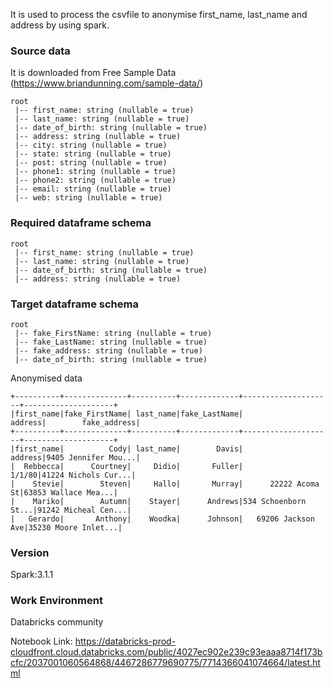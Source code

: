 It is used to process the csvfile to anonymise first_name, last_name and address by using spark.

### Source data 

It is downloaded from Free Sample Data (https://www.briandunning.com/sample-data/)

```
root
 |-- first_name: string (nullable = true)
 |-- last_name: string (nullable = true)
 |-- date_of_birth: string (nullable = true)
 |-- address: string (nullable = true)
 |-- city: string (nullable = true)
 |-- state: string (nullable = true)
 |-- post: string (nullable = true)
 |-- phone1: string (nullable = true)
 |-- phone2: string (nullable = true)
 |-- email: string (nullable = true)
 |-- web: string (nullable = true)
```



### Required dataframe schema

```
root
 |-- first_name: string (nullable = true)
 |-- last_name: string (nullable = true)
 |-- date_of_birth: string (nullable = true)
 |-- address: string (nullable = true)
```



### Target dataframe schema

```
root
 |-- fake_FirstName: string (nullable = true)
 |-- fake_LastName: string (nullable = true)
 |-- fake_address: string (nullable = true)
 |-- date_of_birth: string (nullable = true)
```

Anonymised data 

```
+----------+--------------+----------+-------------+--------------------+--------------------+
|first_name|fake_FirstName| last_name|fake_LastName|             address|        fake_address|
+----------+--------------+----------+-------------+--------------------+--------------------+
|first_name|          Cody| last_name|        Davis|             address|9405 Jennifer Mou...|
|  Rebbecca|      Courtney|     Didio|       Fuller|              1/1/80|41224 Nichols Cur...|
|    Stevie|        Steven|     Hallo|       Murray|      22222 Acoma St|63853 Wallace Mea...|
|    Mariko|        Autumn|    Stayer|      Andrews|534 Schoenborn St...|91242 Micheal Cen...|
|   Gerardo|       Anthony|    Woodka|      Johnson|   69206 Jackson Ave|35230 Moore Inlet...|
```



### Version

Spark:3.1.1

### Work Environment
Databricks community

Notebook Link: https://databricks-prod-cloudfront.cloud.databricks.com/public/4027ec902e239c93eaaa8714f173bcfc/2037001060564868/4467286779690775/7714366041074664/latest.html

